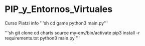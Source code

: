 # PIP_y_Entornos_Virtuales
Curso Platzi info
'''sh
cd game
python3 main.py'''


'''sh
git clone 
cd charts
source my-env/bin/activate
pip3 install -r requirements.txt
python3 main.py '''